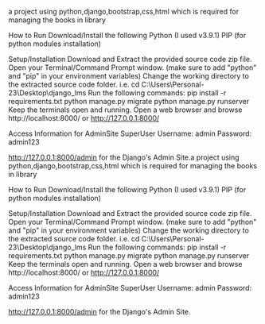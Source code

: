 a project using python,django,bootstrap,css,html which is required for managing the books in library

How to Run Download/Install the following
Python (I used v3.9.1)
PIP (for python modules installation)

Setup/Installation
Download and Extract the provided source code zip file.
Open your Terminal/Command Prompt window. (make sure to add "python" and "pip" in your environment variables)
Change the working directory to the extracted source code folder. i.e. cd C:\Users\Personal-23\Desktop\django_lms
Run the following commands:
pip install -r requirements.txt
python manage.py migrate
python manage.py runserver
Keep the terminals open and running.
Open a web browser and browse http://localhost:8000/ or http://127.0.0.1:8000/

Access Information for AdminSite
SuperUser
Username: admin
Password: admin123

http://127.0.0.1:8000/admin for the Django's Admin Site.a project using python,django,bootstrap,css,html which is required for managing the books in library

How to Run Download/Install the following
Python (I used v3.9.1)
PIP (for python modules installation)

Setup/Installation
Download and Extract the provided source code zip file.
Open your Terminal/Command Prompt window. (make sure to add "python" and "pip" in your environment variables)
Change the working directory to the extracted source code folder. i.e. cd C:\Users\Personal-23\Desktop\django_lms
Run the following commands:
pip install -r requirements.txt
python manage.py migrate
python manage.py runserver
Keep the terminals open and running.
Open a web browser and browse http://localhost:8000/ or http://127.0.0.1:8000/

Access Information for AdminSite
SuperUser
Username: admin
Password: admin123

http://127.0.0.1:8000/admin for the Django's Admin Site.
